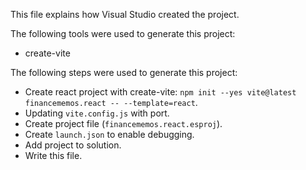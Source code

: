 This file explains how Visual Studio created the project.

The following tools were used to generate this project:
- create-vite

The following steps were used to generate this project:
- Create react project with create-vite: `npm init --yes vite@latest financememos.react -- --template=react`.
- Updating `vite.config.js` with port.
- Create project file (`financememos.react.esproj`).
- Create `launch.json` to enable debugging.
- Add project to solution.
- Write this file.
